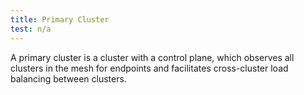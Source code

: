 ```yaml
---
title: Primary Cluster
test: n/a
---
```


A primary cluster is a cluster with a control plane, which observes all
clusters in the mesh for endpoints and facilitates cross-cluster load balancing
between clusters.
